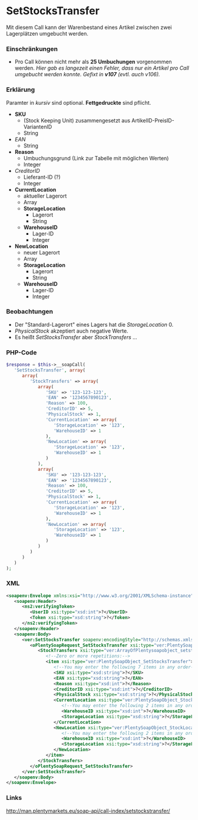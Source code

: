 # SetStocksTransfer

Mit diesem Call kann der Warenbestand eines Artikel zwischen zwei Lagerplätzen umgebucht werden.

### Einschränkungen
* Pro Call können nicht mehr als __25 Umbuchungen__ vorgenommen werden. *Hier gab es langezeit einen Fehler, dass nur ein Artikel pro Call umgebucht werden konnte. Gefixt in __v107__ (evtl. auch v106).*

### Erklärung
Paramter in *kursiv* sind optional. __Fettgedruckte__ sind pflicht.

* __SKU__
   * (Stock Keeping Unit) zusammengesetzt aus ArtikelID-PreisID-VariantenID
   * String
* *EAN*
   * String
* __Reason__
   * Umbuchungsgrund (Link zur Tabelle mit möglichen Werten)
   * Integer
* *CreditorID*
   * Lieferant-ID (?)
   * Integer
* __CurrentLocation__
   * aktueller Lagerort
   * Array
   * __StorageLocation__
      * Lagerort
      * String
   * __WarehouseID__
      * Lager-ID
      * Integer
* __NewLocation__
   * neuer Lagerort
   * Array
   * __StorageLocation__
      * Lagerort
      * String
   * __WarehouseID__
      * Lager-ID
      * Integer


### Beobachtungen
* Der "Standard-Lagerort" eines Lagers hat die *StorageLocation* 0.
* *PhysicalStock* akzeptiert auch negative Werte.
* Es heißt *SetStocksTransfer* aber *StockTransfers* …

### PHP-Code
```php
$response = $this->__soapCall(
   'SetStocksTransfer', array(
      array(
         'StockTransfers' => array(
            array(
               'SKU' => '123-123-123',
               'EAN' => '1234567890123',
               'Reason' => 100,
               'CreditorID' => 5,
               'PhysicalStock' => 1,
               'CurrentLocation' => array(
                  'StorageLocation' => '123',
                  'WarehouseID' => 1
               ),
               'NewLocation' => array(
                  'StorageLocation' => '123',
                  'WarehouseID' => 1
               )
            ),
            array(
               'SKU' => '123-123-123',
               'EAN' => '1234567890123',
               'Reason' => 100,
               'CreditorID' => 5,
               'PhysicalStock' => 1,
               'CurrentLocation' => array(
                  'StorageLocation' => '123',
                  'WarehouseID' => 1
               ),
               'NewLocation' => array(
                  'StorageLocation' => '123',
                  'WarehouseID' => 1
               )
            )            
         )
      )
   )
);
```

### XML
```xml
<soapenv:Envelope xmlns:xsi="http://www.w3.org/2001/XMLSchema-instance" xmlns:xsd="http://www.w3.org/2001/XMLSchema" xmlns:soapenv="http://schemas.xmlsoap.org/soap/envelope/" xmlns:ver="http://plentymarketsdomain/plenty/api/soap/version106/">
   <soapenv:Header>
      <ns2:verifyingToken>
         <UserID xsi:type="xsd:int">?</UserID>
         <Token xsi:type="xsd:string">?</Token>
      </ns2:verifyingToken>
   </soapenv:Header>
   <soapenv:Body>
      <ver:SetStocksTransfer soapenv:encodingStyle="http://schemas.xmlsoap.org/soap/encoding/">
         <oPlentySoapRequest_SetStocksTransfer xsi:type="ver:PlentySoapRequest_SetStocksTransfer">
            <StockTransfers xsi:type="ver:ArrayOfPlentysoapobject_setstockstransfer">
               <!--Zero or more repetitions:-->
               <item xsi:type="ver:PlentySoapObject_SetStocksTransfer">
                  <!--You may enter the following 7 items in any order-->
                  <SKU xsi:type="xsd:string">?</SKU>
                  <EAN xsi:type="xsd:string">?</EAN>
                  <Reason xsi:type="xsd:int">?</Reason>
                  <CreditorID xsi:type="xsd:int">?</CreditorID>
                  <PhysicalStock xsi:type="xsd:string">?</PhysicalStock>
                  <CurrentLocation xsi:type="ver:PlentySoapObject_StockLocation">
                     <!--You may enter the following 2 items in any order-->
                     <WarehouseID xsi:type="xsd:int">?</WarehouseID>
                     <StorageLocation xsi:type="xsd:string">?</StorageLocation>
                  </CurrentLocation>
                  <NewLocation xsi:type="ver:PlentySoapObject_StockLocation">
                     <!--You may enter the following 2 items in any order-->
                     <WarehouseID xsi:type="xsd:int">?</WarehouseID>
                     <StorageLocation xsi:type="xsd:string">?</StorageLocation>
                  </NewLocation>
               </item>
            </StockTransfers>
         </oPlentySoapRequest_SetStocksTransfer>
      </ver:SetStocksTransfer>
   </soapenv:Body>
</soapenv:Envelope>
```

### Links
http://man.plentymarkets.eu/soap-api/call-index/setstockstransfer/